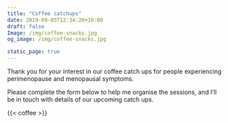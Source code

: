 ```yaml
---
title: "Coffee catchups"
date: 2019-09-05T12:34:20+10:00
draft: false
Image: /img/coffee-snacks.jpg
og_image: /img/coffee-snacks.jpg

static_page: true
---
```


Thank you for your interest in our coffee catch ups for people experiencing perimenopause and menopausal symptoms.

Please complete the form below to help me organise the sessions, and I’ll be in touch with details of our upcoming catch ups. 

{{< coffee >}} 

